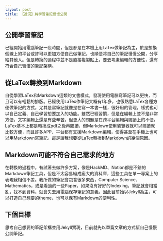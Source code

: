 ```yaml
---
layout: post
title: 【近況】將學習筆記慢慢公開
---
```


## 公開學習筆記
已經開始用電腦筆記一段時間，但是都是在本機上用LaTex做筆記為主，於是想換個線上的平台或許可以更加方便自己做筆記，也順便將自己的筆記慢慢公開，分享給其他人。但是轉換的過程中並不是直接複製貼上，要去考慮編輯的方便性，還有符合自己習慣的筆記架構。

## 從LaTex轉換到Markdown
自從學習LaTex和Markdown這類的文書模式，發現使用電腦寫筆記可以更快，而且可以有輕鬆的排版。已經使用LaTex作筆記大概有1年多，也很熟悉LaTex各種方便做筆記的方式，尤其是寫筆記就像是在寫一本書一樣，很好用的管理，樣式也可以自己定義、自己學習想要加入的功能。雖然已經習慣，但是在編輯上並不是非常方便，文字編輯上還是有些辛苦。但更大的問題是在跨平台編輯與閱讀上的不便。LaTex基本上都是轉換成pdf之後再閱讀，但Markdown使用瀏覽器就可以閱讀就比較方便，而且許多APP、平台都有支援Markdown編輯，使得甚至在手機上也可以用Markdown寫筆記。這是讓我想要從LaTex轉換到Markdown的幾個原因。

## Markdown可能不符合自己需求的地方
在轉換的過程中，有試著去做許多方案，像是HackMD、Notion都是不錯的Markdown筆記工具，但是不太容易組成龐大的資料庫，這些工具在單一專案上的表現我相信不差。我所做的筆記會包含很多東西，Computer Science、Mathematics，或是看過的一些Paper。如果沒有好好的Indexing，筆記就會相當亂，找不到資料，就會失去用電腦保存筆記的意義。因此目前始以Jekyll為主，可以打造自己想要的theme，也可以保有Markdown的便利性。

## 下個目標
思考自己想要的筆記架構並用Jekyll實現，目前就先以單篇文章的方式幫自己慢慢公開筆記。